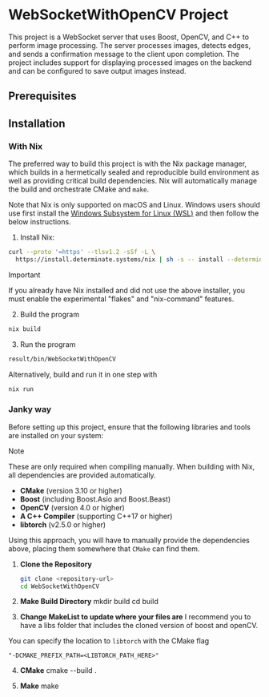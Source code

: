 # WebSocketWithOpenCV Project

This project is a WebSocket server that uses Boost, OpenCV, and C++ to perform image processing. The server processes images, detects edges, and sends a confirmation message to the client upon completion. The project includes support for displaying processed images on the backend and can be configured to save output images instead.

## Prerequisites


## Installation

### With Nix

The preferred way to build this project is with the Nix package manager, which
builds in a hermetically sealed and reproducible build environment as well as
providing critical build dependencies. Nix will automatically manage the build
and orchestrate CMake and `make`.

Note that Nix is only supported on macOS and Linux. Windows users should use
first install the [Windows Subsystem for Linux
(WSL)](https://learn.microsoft.com/en-us/windows/wsl/install) and then follow
the below instructions.

1. Install Nix:

```bash
curl --proto '=https' --tlsv1.2 -sSf -L \
  https://install.determinate.systems/nix | sh -s -- install --determinate
```

> [!IMPORTANT]
> If you already have Nix installed and did not use the above installer, you
> must enable the experimental "flakes" and "nix-command" features.

2. Build the program
``` bash
nix build
```

3. Run the program
```bash
result/bin/WebSocketWithOpenCV
```

Alternatively, build and run it in one step with

```bash
nix run
```

### Janky way

Before setting up this project, ensure that the following libraries and tools
are installed on your system:

> [!NOTE]
> These are only required when compiling manually. When building with Nix, all
> dependencies are provided automatically.

- **CMake** (version 3.10 or higher)
- **Boost** (including Boost.Asio and Boost.Beast)
- **OpenCV** (version 4.0 or higher)
- **A C++ Compiler** (supporting C++17 or higher)
- **libtorch** (v2.5.0 or higher)

Using this approach, you will have to manually provide the dependencies above,
placing them somewhere that `CMake` can find them.

1. **Clone the Repository**
   ```bash
   git clone <repository-url>
   cd WebSocketWithOpenCV

2. **Make Build Directory**
mkdir build
cd build

3. **Change MakeList to update where your files are**
I recommend you to have a libs folder that includes the cloned version of boost and openCV.

You can specify the location to `libtorch` with the CMake flag

```
"-DCMAKE_PREFIX_PATH=<LIBTORCH_PATH_HERE>"
```

4. **CMake**
cmake --build .

5. **Make**
make
